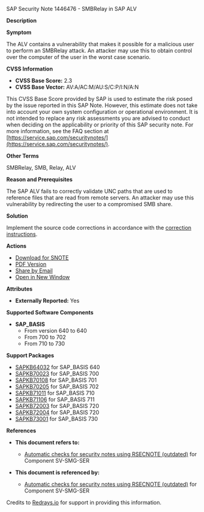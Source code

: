 SAP Security Note 1446476 - SMBRelay in SAP ALV

**Description**

**Symptom**

The ALV contains a vulnerability that makes it possible for a malicious user to perform an SMBRelay attack. An attacker may use this to obtain control over the computer of the user in the worst case scenario.

**CVSS Information**

- **CVSS Base Score:** 2.3
- **CVSS Base Vector:** AV:A/AC:M/AU:S/C:P/I:N/A:N

This CVSS Base Score provided by SAP is used to estimate the risk posed by the issue reported in this SAP Note. However, this estimate does not take into account your own system configuration or operational environment. It is not intended to replace any risk assessments you are advised to conduct when deciding on the applicability or priority of this SAP security note. For more information, see the FAQ section at [https://service.sap.com/securitynotes/](https://service.sap.com/securitynotes/).

**Other Terms**

SMBRelay, SMB, Relay, ALV

**Reason and Prerequisites**

The SAP ALV fails to correctly validate UNC paths that are used to reference files that are read from remote servers. An attacker may use this vulnerability by redirecting the user to a compromised SMB share.

**Solution**

Implement the source code corrections in accordance with the [correction instructions](https://me.sap.com/corrins/0001446476/41).

**Actions**

- [Download for SNOTE](https://notesdownloads.sap.com/note/0040000008532792017)
- [PDF Version](https://userapps.support.sap.com/sap/support/sfm/notes/print/0001446476?language=en-US&token=2795BD572E4AD9E4DD9391146C5B43EA)
- [Share by Email](https://me.sap.com/)
- [Open in New Window](https://me.sap.com/)

**Attributes**

- **Externally Reported:** Yes

**Supported Software Components**

- **SAP_BASIS**
  - From version 640 to 640
  - From 700 to 702
  - From 710 to 730

**Support Packages**

- [SAPKB64032](https://me.sap.com/supportpackage/SAPKB64032) for SAP_BASIS 640
- [SAPKB70023](https://me.sap.com/supportpackage/SAPKB70023) for SAP_BASIS 700
- [SAPKB70108](https://me.sap.com/supportpackage/SAPKB70108) for SAP_BASIS 701
- [SAPKB70205](https://me.sap.com/supportpackage/SAPKB70205) for SAP_BASIS 702
- [SAPKB71011](https://me.sap.com/supportpackage/SAPKB71011) for SAP_BASIS 710
- [SAPKB71106](https://me.sap.com/supportpackage/SAPKB71106) for SAP_BASIS 711
- [SAPKB72003](https://me.sap.com/supportpackage/SAPKB72003) for SAP_BASIS 720
- [SAPKB72004](https://me.sap.com/supportpackage/SAPKB72004) for SAP_BASIS 720
- [SAPKB73001](https://me.sap.com/supportpackage/SAPKB73001) for SAP_BASIS 730

**References**

- **This document refers to:**
  - [Automatic checks for security notes using RSECNOTE (outdated)](https://me.sap.com/notes/888889) for Component SV-SMG-SER

- **This document is referenced by:**
  - [Automatic checks for security notes using RSECNOTE (outdated)](https://me.sap.com/notes/888889) for Component SV-SMG-SER

Credits to [Redrays.io](https://redrays.io) for support in providing this information.